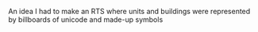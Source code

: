 An idea I had to make an RTS where units and buildings were represented by billboards of unicode and made-up symbols